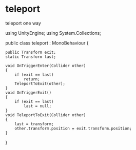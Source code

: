 # teleport
teleport one way

using UnityEngine;
using System.Collections;

public class teleport : MonoBehaviour
{

    public Transform exit;
    static Transform last;

    void OnTriggerEnter(Collider other)
    {
        if (exit == last)
            return;
        TeleportToExit(other);
    }
    void OnTriggerExit()
    {
        if (exit == last)
            last = null;
    }
    void TeleportToExit(Collider other)
    {
        last = transform;
        other.transform.position = exit.transform.position;
    }
}
